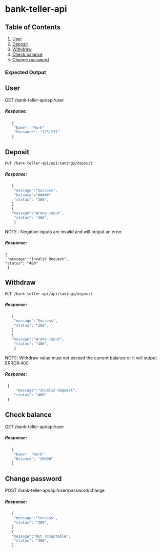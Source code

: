 # bank-teller-api
 ## Table of Contents
 1. [User](#User)
 1. [Deposit](#Deposit)
 1. [Withdraw](#Withdraw)
 1. [Check balance](#Check-balance)
 1. [Change password](#Change-password)
 
### Expected Output
## User
 GET /bank-teller-api/api/user
##### Response:
 ```javascript
    {
     "Name": "Mark"
     "Password": "1231231"
    }
```
## Deposit 
    PUT /bank-teller-api/api/savings/deposit
##### Response: 
```javascript
   {
    "message":"Success",
    "balance"="#####"
    "status": "200",
   }
   {
   "message":"Wrong input",
	"status": "406",
    }
 ```
NOTE : Negative inputs are invalid and will output an error.
##### Response:
    {
     "message":"Invalid Request",
	"status": "400"
     }
## Withdraw
    PUT /bank-teller-api/api/savings/deposit   
##### Response: 
```javascript
   {
    "message":"Success",
	"status": "200",
   }
   {
   "message":"Wrong input",
	"status": "406",
    }
 ```
 NOTE: Withdraw value must not exceed the current balance or it will output ERROR:400.
##### Response:
```javascript
 {
     "message":"Invalid Request",
	"status": "400"
 }
```
## Check balance
 GET /bank-teller-api/api/user

##### Response:
 ```javascript
    {
     "Name": "Mark"
     "Balance": "20000"
    }
```
## Change password
 POST /bank-teller-api/api/user/password/change
##### Response: 
```javascript
   {
    "message":"Success",
	"status": "200",
   }
   {
   "message":"Not acceptable",
	"status": "406",
   }
```

   
